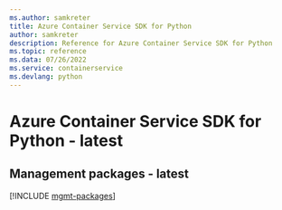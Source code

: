 ```yaml
---
ms.author: samkreter
title: Azure Container Service SDK for Python
author: samkreter
description: Reference for Azure Container Service SDK for Python
ms.topic: reference
ms.data: 07/26/2022
ms.service: containerservice
ms.devlang: python
---
```

# Azure Container Service SDK for Python - latest

## Management packages - latest
[!INCLUDE [mgmt-packages](container-service-mgmt-index.md)]